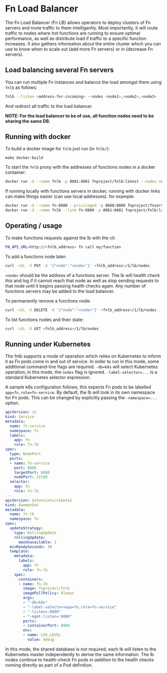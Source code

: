# Fn Load Balancer

The Fn Load Balancer (Fn LB) allows operators to deploy clusters of Fn servers and route traffic to them intelligently. Most importantly, it will route traffic to nodes where hot functions are running to ensure optimal performance, as well as distribute load if traffic to a specific function increases. It also gathers information about the entire cluster which you can use to know when to scale out (add more Fn servers) or in (decrease Fn servers).

## Load balancing several Fn servers
You can run multiple Fn instances and balance the load amongst them using `fnlb` as follows:

```sh
fnlb --listen <address-for-incoming> --nodes <node1>,<node2>,<node3>
```

And redirect all traffic to the load balancer.

**NOTE: For the load balancer to be of use, all function nodes need to be sharing the same DB.**

## Running with docker

To build a docker image for `fnlb` just run (in `fnlb/`):

```
make docker-build
```

To start the `fnlb` proxy with the addresses of functions nodes in a docker
container:

```sh
docker run -d --name fnlb -p 8081:8081 fnproject/fnlb:latest --nodes <node1>,<node2>
```

If running locally with functions servers in docker, running with docker links
can make things easier (can use local addresses). for example:

```sh
docker run -d --name fn-8080 --privileged -p 8080:8080 fnproject/fnserver:latest
docker run -d --name fnlb --link fn-8080 -p 8081:8081 fnproject/fnlb:latest --nodes 127.0.0.1:8080
```

## Operating / usage

To make functions requests against the lb with the cli:

```sh
FN_API_URL=http://<fnlb_address> fn call my/function
```

To add a functions node later:

```sh
curl -sSL -X PUT -d '{"node":"<node>"}' <fnlb_address>/1/lb/nodes
```

`<node>` should be the address of a functions server. The lb will health check
this and log if it cannot reach that node as well as stop sending requests to
that node until it begins passing health checks again. Any number of functions
servers may be added to the load balancer.

To permanently remove a functions node:

```sh
curl -sSL -X DELETE -d '{"node":"<node>"}' <fnlb_address>/1/lb/nodes
```

To list functions nodes and their state:

```sh
curl -sSL -X GET <fnlb_address>/1/lb/nodes
```

## Running under Kubernetes

The fnlb supports a mode of operation which relies on Kubernetes to inform it as Fn pods come in and out of service. In order to run in this mode, some additional command-line flags are required. `-db=k8s` will select Kubernetes operation; in this mode, the `nodes` flag is ignored. `-label-selector=...` is a standard Kubernetes selector expression.

A sample k8s configuration follows; this expects Fn pods to be labelled `app=fn,role=fn-service`. By default, the lb will look in its own namespace for Fn pods. This can be changed by explicitly passing the `-namespace=...` option.

```yaml
apiVersion: v1
kind: Service
metadata:
  name: fn-service
  namespace: fn
  labels:
    app: fn
    role: fn-lb
spec:
  type: NodePort
  ports:
  - name: fn-service
    port: 8080
    targetPort: 8080
    nodePort: 32180
  selector:
    app: fn
    role: fn-lb
---
apiVersion: extensions/v1beta1
kind: DaemonSet
metadata:
  name: fn-lb
  namespace: fn
spec:
  updateStrategy:
    type: RollingUpdate
    rollingUpdate:
      maxUnavailable: 1
  minReadySeconds: 30
  template:
    metadata:
      labels:
        app: fn
        role: fn-lb
    spec:
      containers:
      - name: fn-lb
        image: fnproject/fnlb
        imagePullPolicy: Always
        args:
        - "-db=k8s"
        - "-label-selector=app=fn,role=fn-service"
        - "-listen=:8080"
        - "-mgmt-listen=:8080"
        ports:
        - containerPort: 8080
        env:
        - name: LOG_LEVEL
          value: debug

```

In this mode, the shared database is not required; each lb will listen to the Kubernetes master independently to derive the same information. The lb nodes continue to health-check Fn pods *in addition* to the health checks running directly as part of a Pod definition.
